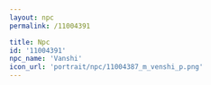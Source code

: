 ```yaml
---
layout: npc
permalink: /11004391

title: Npc
id: '11004391'
npc_name: 'Vanshi'
icon_url: 'portrait/npc/11004387_m_venshi_p.png'
---
```

